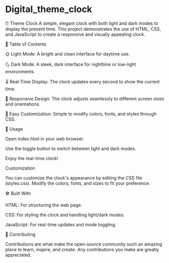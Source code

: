# Digital_theme_clock
⏰ Theme Clock
A simple, elegant clock with both light and dark modes to display the present time. This project demonstrates the use of HTML, CSS, and JavaScript to create a responsive and visually appealing clock.

📑 Table of Contents

🌞 Light Mode: A bright and clean interface for daytime use.

🌜 Dark Mode: A sleek, dark interface for nighttime or low-light environments.

⏳ Real-Time Display: The clock updates every second to show the current time.

📱 Responsive Design: The clock adjusts seamlessly to different screen sizes and orientations.

🎨 Easy Customization: Simple to modify colors, fonts, and styles through CSS.

🚀 Usage

Open index.html in your web browser.

Use the toggle button to switch between light and dark modes.

Enjoy the real-time clock!

Customization

You can customize the clock's appearance by editing the CSS file (styles.css). Modify the colors, fonts, and sizes to fit your preference.

🛠️ Built With

HTML: For structuring the web page.

CSS: For styling the clock and handling light/dark modes.

JavaScript: For real-time updates and mode toggling.

🤝 Contributing

Contributions are what make the open-source community such an amazing place to learn, inspire, and create. Any contributions you make are greatly appreciated.
